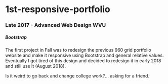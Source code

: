 # 1st-responsive-portfolio

### Late 2017 - Advanced Web Design WVU
##### Bootstrap

The first project in Fall was to redesign the previous 960 grid portfolio website and make it responsive using Bootstrap and general relative values. Eventually I got tired of this design and decided to redesign it in early 2018 and still use it (August 2018).

Is it weird to go back and change college work?... asking for a friend.
